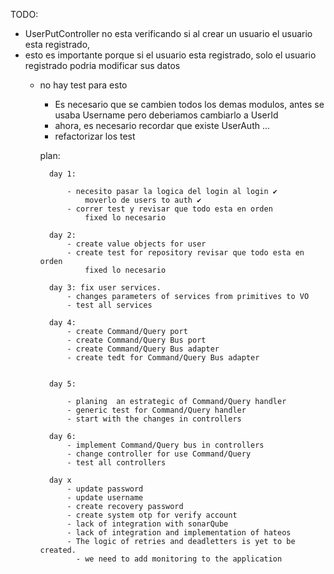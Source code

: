 TODO:
- UserPutController no esta verificando si al crear un usuario el usuario esta registrado,
- esto es importante porque si el usuario esta registrado, solo el usuario registrado podria modificar sus datos
  - no hay test para esto

      - Es necesario que se cambien todos los demas modulos, antes se usaba Username pero deberiamos cambiarlo a UserId   
      - ahora, es necesario recordar que existe UserAuth ...
      - refactorizar los test

      plan:

          day 1:

              - necesito pasar la logica del login al login ✔️
                  moverlo de users to auth ✔️
              - correr test y revisar que todo esta en orden  
                  fixed lo necesario

          day 2:
              - create value objects for user
              - create test for repository revisar que todo esta en orden
                  fixed lo necesario
            
          day 3: fix user services.
              - changes parameters of services from primitives to VO
              - test all services

          day 4:
              - create Command/Query port
              - create Command/Query Bus port
              - create Command/Query Bus adapter
              - create tedt for Command/Query Bus adapter


          day 5: 

              - planing  an estrategic of Command/Query handler 
              - generic test for Command/Query handler 
              - start with the changes in controllers
        
          day 6: 
              - implement Command/Query bus in controllers
              - change controller for use Command/Query
              - test all controllers

          day x
              - update password
              - update username
              - create recovery password
              - create system otp for verify account
              - lack of integration with sonarQube
              - lack of integration and implementation of hateos
              - The logic of retries and deadletters is yet to be created.
                - we need to add monitoring to the application